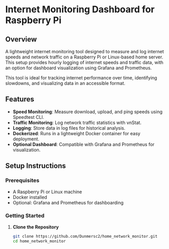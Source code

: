 # Internet Monitoring Dashboard for Raspberry Pi

## Overview

A lightweight internet monitoring tool designed to measure and log internet speeds and network traffic on a Raspberry Pi or Linux-based home server. This setup provides hourly logging of internet speeds and traffic data, with an option for dashboard visualization using Grafana and Prometheus.

This tool is ideal for tracking internet performance over time, identifying slowdowns, and visualizing data in an accessible format.

## Features

- **Speed Monitoring**: Measure download, upload, and ping speeds using Speedtest CLI.
- **Traffic Monitoring**: Log network traffic statistics with vnStat.
- **Logging**: Store data in log files for historical analysis.
- **Dockerized**: Runs in a lightweight Docker container for easy deployment.
- **Optional Dashboard**: Compatible with Grafana and Prometheus for visualization.

## Setup Instructions

### Prerequisites

- A Raspberry Pi or Linux machine
- Docker installed
- Optional: Grafana and Prometheus for dashboarding

### Getting Started

1. **Clone the Repository**

   ```bash
   git clone https://github.com/Dunmersc2/home_network_monitor.git
   cd home_network_monitor
